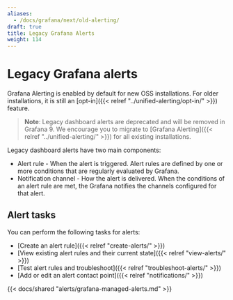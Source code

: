 ```yaml
---
aliases:
  - /docs/grafana/next/old-alerting/
draft: true
title: Legacy Grafana Alerts
weight: 114
---
```


# Legacy Grafana alerts

Grafana Alerting is enabled by default for new OSS installations. For older installations, it is still an [opt-in]({{< relref "../unified-alerting/opt-in/" >}}) feature.

> **Note**: Legacy dashboard alerts are deprecated and will be removed in Grafana 9. We encourage you to migrate to [Grafana Alerting]({{< relref "../unified-alerting/" >}}) for all existing installations.

Legacy dashboard alerts have two main components:

- Alert rule - When the alert is triggered. Alert rules are defined by one or more conditions that are regularly evaluated by Grafana.
- Notification channel - How the alert is delivered. When the conditions of an alert rule are met, the Grafana notifies the channels configured for that alert.

## Alert tasks

You can perform the following tasks for alerts:

- [Create an alert rule]({{< relref "create-alerts/" >}})
- [View existing alert rules and their current state]({{< relref "view-alerts/" >}})
- [Test alert rules and troubleshoot]({{< relref "troubleshoot-alerts/" >}})
- [Add or edit an alert contact point]({{< relref "notifications/" >}})

{{< docs/shared "alerts/grafana-managed-alerts.md" >}}
